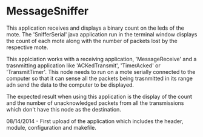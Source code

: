 MessageSniffer
==============
This application receives and displays a binary count on the leds of the mote. The 'SnifferSerial' java application run in the terminal window displays the count of each mote along with the number of packets lost by the respective mote.

This applciation works with a receiving application, 'MessageReceive' and a trasnmitting application like 'ACKedTransmit', 'TimerAcked' or 'TransmitTimer'. This node needs to run on a mote serially connected to the computer so that it can sense all the packets being trasnmitted in its range adn send the data to the computer to be displayed.

The expected result when using this application is the display of the count and the number of unacknowledged packets from all the transmissions which don't have this node as the destination.




08/14/2014 - First upload of the application which includes the header, module, configuration and makefile.
